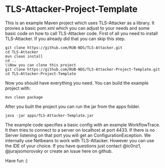 # TLS-Attacker-Project-Template
This is an example Maven project which uses TLS-Attacker as a library. It provies a basic pom.xml which you can adjust to your needs and some basic code on how to call TLS-Attacker code.
First of all you need to install TLS-Attacker. If you already did that you can skip this step.
```
git clone https://github.com/RUB-NDS/TLS-Attacker.git
cd TLS-Attacker
mvn clean install
cd ..
\\Now you can clone this project 
git clone https://github.com/RUB-NDS/TLS-Attacker-Project-Template.git
cd TLS-Attacker-Project-Template
```
Now you should have everything you need. You can build the example project with:
```
mvn clean package
```
After you built the project you can run the jar from the apps folder.
```
java -jar apps/TLS-Attacker-Template.jar
```
The example code specifies a basic config with an example WorkflowTrace. It then tries to connect to a server on localhost at port 4433. If there is no Server listening on that port you will get an ConfigurationException.
We internally use Netbeans to work with TLS-Attacker. However you can use the IDE of your choice. If you have questions just contact @ic0nz1, @jurajsomorovsky or create an issue here on github.

Have fun :)
